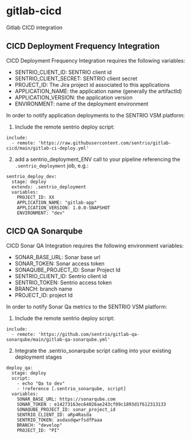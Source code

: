 # gitlab-cicd
Gitlab CICD integration

## CICD Deployment Frequency Integration

CICD Deployment Frequency Integration requires the following variables:

* SENTRIO_CLIENT_ID: SENTRIO client id
* SENTRIO_CLIENT_SECRET: SENTRIO client secret
* PROJECT_ID: The Jira project id associated to this applications
* APPLICATION_NAME: the application name (generally the artifactId)
* APPLICATION_VERSION: the application version
* ENVIRONMENT: name of the deployment environment

In order to notify application deployments to the SENTRIO VSM platform:

1. Include the remote sentrio deploy script:

```
include:
  - remote: 'https://raw.githubusercontent.com/sentrio/gitlab-cicd/main/gitlab-ci-deploy.yml'
```

2. add a sentrio_deployment_ENV call to your pipeline referencing the `.sentrio_deployment` job, e.g.:
 
```
sentrio_deploy_dev:
  stage: deploy
  extends: .sentrio_deployment
  variables:
    PROJECT_ID: XX
    APPLICATION_NAME: "gitlab-app"
    APPLICATION_VERSION: 1.0.0-SNAPSHOT
    ENVIRONMENT: "dev"  
```

## CICD QA Sonarqube 


CICD  Sonar QA Integration requires the following environment variables:


* SONAR_BASE_URL: Sonar base url
* SONAR_TOKEN: Sonar access token
* SONAQUBE_PROJECT_ID: Sonar Project Id
* SENTRIO_CLIENT_ID: Sentrio client id
* SENTRIO_TOKEN: Sentrio access token
* BRANCH: branch name
* PROJECT_ID: project Id


In order to notify Sonar Qa metrics  to the SENTRIO VSM platform:

1. Include the remote sentrio deploy script:

```
include:
  - remote: 'https://github.com/sentrio/gitlab-qa-sonarqube/main/gitlab-qa-sonarqube.yml'
```

2. Integrate the .sentrio_sonarqube script calling into your existing deployment stages

```
deploy_qa:
  stage: deploy
  script:
    - echo "Qa to dev"
    - !reference [.sentrio_sonarqube, script]
  variables:
    SONAR_BASE_URL: https://sonarqube.com
    SONAR_TOKEN : e14273163ec64026ae243cf09c1893d1f612313133
    SONAQUBE_PROJECT_ID: sonar_project_id
    SENTRIO_CLIENT_ID: aRp4Rasda
    SENTRIO_TOKEN: asdasdqwrfsdfPaaa
    BRANCH: "develop"
    PROJECT_ID: "PI"
  
```